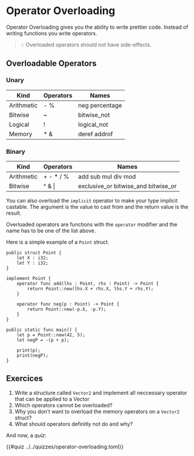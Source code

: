 # Operator Overloading

Operator Overloading gives you the ability to write prettier code. Instead of writing functions you write operators.

> 💡 Overloaded operators should not have side-effects.

## Overloadable Operators

### Unary

| Kind       | Operators | Names          |
|------------|-----------|----------------|
| Arithmetic | - %       | neg percentage |
| Bitwise    | ~         | bitwise_not    |
| Logical    | !         | logical_not    |
| Memory     | * &       | deref addrof   |

### Binary

| Kind       | Operators | Names                               |
|------------|-----------|-------------------------------------|
| Arithmetic | + - * / % | add sub mul div mod                 |
| Bitwise    | ^ & \|    | exclusive_or bitwise_and bitwise_or |

You can also overload the `implicit` operator to make your type implicit castable. The argument is the value to cast from and the return value is the result.

Overloaded operators are functions with the `operator` modifier and the name has to be one of the list above.

Here is a simple example of a `Point` struct.

```back
public struct Point {
    let X : i32;
    let Y : i32;
}

implement Point {
    operator func add(lhs : Point, rhs : Point) -> Point {
        return Point::new(lhs.X + rhs.X, lhs.Y + rhs.Y);
    }

    operator func neg(p : Point) -> Point {
        return Point::new(-p.X, -p.Y);
    }
}
```

```back
public static func main() {
    let p = Point::new(42, 5);
    let negP = -(p + p);

    print(p);
    print(negP);
}
```

## Exercices

1. Write a structure called `Vector2` and implement all neccessary operator that can be applied to a Vector
2. Which operators cannot be overloaded?
3. Why you don't want to overload the memory operators on a `Vector2` struct?
4. What should operators definitly not do and why?

And now, a _quiz_:

{{#quiz ../../quizzes/operator-overloading.toml}}